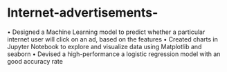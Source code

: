 # Internet-advertisements-
•	Designed a Machine Learning model to predict whether a particular internet user will click on an ad, based on the features
•	Created charts in Jupyter Notebook to explore and visualize data using Matplotlib and seaborn
•	Devised a high-performance a logistic regression model with an good accuracy rate
